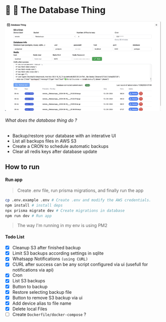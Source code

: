 # 🎲 👹 The Database Thing
<img src="public/demo.png"/>


###### What does the database thing do ?
- Backup/restore your database with an interative UI
- List all backups files in AWS S3
- Create a CRON to schedule automatic backups 
- Clear all redis keys after database update

## How to run

#### Run app
> Create .env file, run prisma migrations, and finally run the app
```bash
cp .env.example .env # Create .env and modify the AWS credentials.
npm install # install deps
npx prisma migrate dev # Create migrations in database
npm run dev # Run app
```

> The way I'm running in my env is using PM2

#### Todo List

- [x] Cleanup S3 after finished backup 
- [x] Limit S3 backups according settings in sqlite 
- [x] Whatsapp Notifications `(using CURL)`
- [x] CURL after success can be any script configured via ui (usefull for notifications via api)
- [x] Cron
- [x] List S3 backups
- [x] Button to backup
- [x] Restore selecting backup file
- [x] Button to remove S3 backup via ui
- [x] Add device alias to file name
- [x] Delete local Files
- [ ] Create `Dockerfile/docker-compose` ?